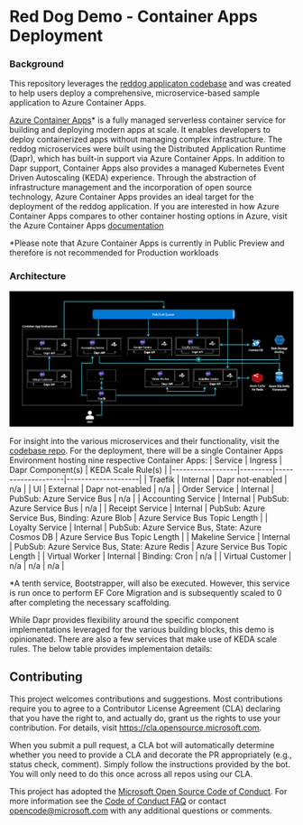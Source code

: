 # Red Dog Demo - Container Apps Deployment

### Background

This repository leverages the [reddog applicaton codebase](https://github.com/Azure/reddog-code) and was created to help users deploy a comprehensive, microservice-based sample application to Azure Container Apps. 

[Azure Container Apps](https://azure.microsoft.com/en-us/services/container-apps/)* is a fully managed serverless container service for building and deploying modern apps at scale. It enables developers to deploy containerized apps without managing complex infrastructure. The reddog microservices were built using the Distributed Application Runtime (Dapr), which has built-in support via Azure Container Apps. In addition to Dapr support, Container Apps also provides a managed Kubernetes Event Driven Autoscaling (KEDA) experience. Through the abstraction of infrastructure management and the incorporation of open source technology, Azure Container Apps provides an ideal target for the deployment of the reddog application. If you are interested in how Azure Container Apps compares to other container hosting options in Azure, visit the Azure Container Apps [documentation](https://docs.microsoft.com/en-us/azure/container-apps/compare-options)

*Please note that Azure Container Apps is currently in Public Preview and therefore is not recommended for Production workloads

### Architecture 

![Architecture diagram](assets/reddog_containerapps.png)

For insight into the various microservices and their functionality, visit the [codebase repo](https://github.com/Azure/reddog-code). For the deployment, there will be a single Container Apps Environment hosting nine respective Container Apps: 
| Service          | Ingress |  Dapr Component(s) | KEDA Scale Rule(s) |
|------------------|---------|--------------------|--------------------|
| Traefik | Internal | Dapr not-enabled | n/a |
| UI | External | Dapr not-enabled | n/a |
| Order Service | Internal | PubSub: Azure Service Bus | n/a |
| Accounting Service | Internal | PubSub: Azure Service Bus | n/a |
| Receipt Service | Internal | PubSub: Azure Service Bus, Binding: Azure Blob | Azure Service Bus Topic Length |
| Loyalty Service | Internal | PubSub: Azure Service Bus, State: Azure Cosmos DB | Azure Service Bus Topic Length |
| Makeline Service | Internal | PubSub: Azure Service Bus, State: Azure Redis | Azure Service Bus Topic Length |
| Virtual Worker | Internal | Binding: Cron | n/a |
| Virtual Customer | n/a | n/a | n/a |

*A tenth service, Bootstrapper, will also be executed. However, this service is run once to perform EF Core Migration and is subsequently scaled to 0 after completing the necessary scaffolding.


While Dapr provides flexibility around the specific component implementations leveraged for the various building blocks, this demo is opinionated. There are also a few services that make use of KEDA scale rules. The below table provides implementaion details: 

## Contributing

This project welcomes contributions and suggestions.  Most contributions require you to agree to a
Contributor License Agreement (CLA) declaring that you have the right to, and actually do, grant us
the rights to use your contribution. For details, visit https://cla.opensource.microsoft.com.

When you submit a pull request, a CLA bot will automatically determine whether you need to provide
a CLA and decorate the PR appropriately (e.g., status check, comment). Simply follow the instructions
provided by the bot. You will only need to do this once across all repos using our CLA.

This project has adopted the [Microsoft Open Source Code of Conduct](https://opensource.microsoft.com/codeofconduct/).
For more information see the [Code of Conduct FAQ](https://opensource.microsoft.com/codeofconduct/faq/) or
contact [opencode@microsoft.com](mailto:opencode@microsoft.com) with any additional questions or comments.
